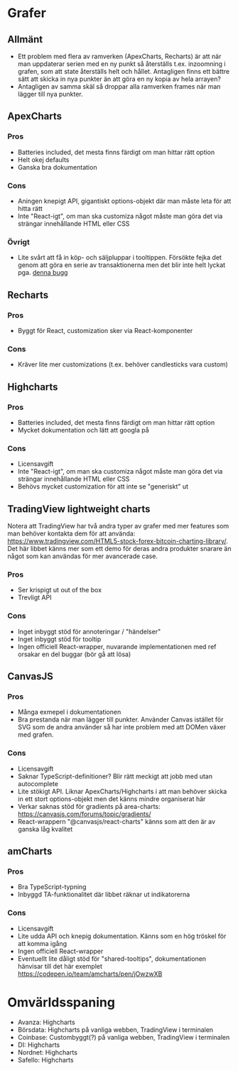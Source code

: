 # Grafer

## Allmänt

- Ett problem med flera av ramverken (ApexCharts, Recharts) är att när man uppdaterar serien med en ny punkt så återställs t.ex. inzoomning i grafen, som att state återställs helt och hållet. Antagligen finns ett bättre sätt att skicka in nya punkter än att göra en ny kopia av hela arrayen?
- Antagligen av samma skäl så droppar alla ramverken frames när man lägger till nya punkter.

## ApexCharts

### Pros

- Batteries included, det mesta finns färdigt om man hittar rätt option
- Helt okej defaults
- Ganska bra dokumentation

### Cons

- Aningen knepigt API, gigantiskt options-objekt där man måste leta för att hitta rätt
- Inte "React-igt", om man ska customiza något måste man göra det via strängar innehållande HTML eller CSS

### Övrigt

- Lite svårt att få in köp- och säljpluppar i tooltippen. Försökte fejka det genom att göra en serie av transaktionerna men det blir inte helt lyckat pga. [denna bugg](https://github.com/apexcharts/apexcharts.js/issues/420)

## Recharts

### Pros

- Byggt för React, customization sker via React-komponenter

### Cons

- Kräver lite mer customizations (t.ex. behöver candlesticks vara custom)

## Highcharts

### Pros

- Batteries included, det mesta finns färdigt om man hittar rätt option
- Mycket dokumentation och lätt att googla på

### Cons

- Licensavgift
- Inte "React-igt", om man ska customiza något måste man göra det via strängar innehållande HTML eller CSS
- Behövs mycket customization för att inte se "generiskt" ut

## TradingView lightweight charts

Notera att TradingView har två andra typer av grafer med mer features som man behöver kontakta dem för att använda: https://www.tradingview.com/HTML5-stock-forex-bitcoin-charting-library/. Det här libbet känns mer som ett demo för deras andra produkter snarare än något som kan användas för mer avancerade case.

### Pros

- Ser krispigt ut out of the box
- Trevligt API

### Cons

- Inget inbyggt stöd för annoteringar / "händelser"
- Inget inbyggt stöd för tooltip
- Ingen officiell React-wrapper, nuvarande implementationen med ref orsakar en del buggar (bör gå att lösa)

## CanvasJS

### Pros

- Många exmepel i dokumentationen
- Bra prestanda när man lägger till punkter. Använder Canvas istället för SVG som de andra använder så har inte problem med att DOMen växer med grafen.

### Cons

- Licensavgift
- Saknar TypeScript-definitioner? Blir rätt meckigt att jobb med utan autocomplete
- Lite stökigt API. Liknar ApexCharts/Highcharts i att man behöver skicka in ett stort options-objekt men det känns mindre organiserat här
- Verkar saknas stöd för gradients på area-charts: https://canvasjs.com/forums/topic/gradients/
- React-wrappern "@canvasjs/react-charts" känns som att den är av ganska låg kvalitet

## amCharts

### Pros

- Bra TypeScript-typning
- Inbyggd TA-funktionalitet där libbet räknar ut indikatorerna

### Cons

- Licensavgift
- Lite udda API och knepig dokumentation. Känns som en hög tröskel för att komma igång
- Ingen officiell React-wrapper
- Eventuellt lite dåligt stöd för "shared-tooltips", dokumentationen hänvisar till det här exemplet https://codepen.io/team/amcharts/pen/jOwzwXB

# Omvärldsspaning

- Avanza: Highcharts
- Börsdata: Highcharts på vanliga webben, TradingView i terminalen
- Coinbase: Custombyggt(?) på vanliga webben, TradingView i terminalen
- DI: Highcharts
- Nordnet: Highcharts
- Safello: Highcharts
